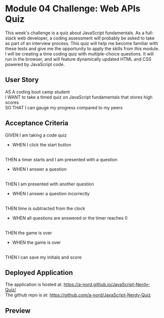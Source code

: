 # Module 04 Challenge: Web APIs Quiz
This week's challenge is a quiz about JavaScript fundamentals.  As a full-stack web developer, a coding assessment will probably be asked to take as part of an interview process.  This quiz will help me become familiar with these tests and give me the opportunity to apply the skills from this module.  I will be creating a time coding quiz with multiple-choice questions. It will run in the browser, and will feature dynamically updated HTML and CSS powered by JavaScript code.

## User Story
AS A coding boot camp student
<br>
I WANT to take a timed quiz on JavaScript fundamentals that stores high scores
<br>
SO THAT I can gauge my progress compared to my peers

## Acceptance Criteria
GIVEN I am taking a code quiz
* WHEN I click the start button
<br>
THEN a timer starts and I am presented with a question

* WHEN I answer a question
<br>
THEN I am presented with another question

* WHEN I answer a question incorrectly
<br>
THEN time is subtracted from the clock

* WHEN all questions are answered or the timer reaches 0
<br>
THEN the game is over

* WHEN the game is over
<br>
THEN I can save my initials and score



## Deployed Application
The application is hosted at: https://a-nord.github.io/JavaScript-Nerdy-Quiz/
<br>
The github repo is at: https://github.com/a-nord/JavaScript-Nerdy-Quiz

## Preview
<!-- ![screenshot](screenshot link) -->